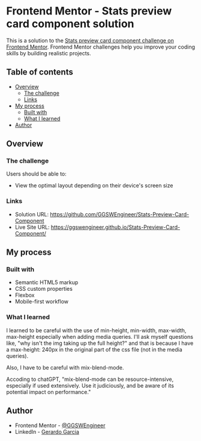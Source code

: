 # Frontend Mentor - Stats preview card component solution

This is a solution to the [Stats preview card component challenge on Frontend Mentor](https://www.frontendmentor.io/challenges/stats-preview-card-component-8JqbgoU62). Frontend Mentor challenges help you improve your coding skills by building realistic projects. 

## Table of contents

- [Overview](#overview)
  - [The challenge](#the-challenge)
  - [Links](#links)
- [My process](#my-process)
  - [Built with](#built-with)
  - [What I learned](#what-i-learned)
- [Author](#author)

## Overview

### The challenge

Users should be able to:

- View the optimal layout depending on their device's screen size

### Links

- Solution URL: https://github.com/GGSWEngineer/Stats-Preview-Card-Component
- Live Site URL: https://ggswengineer.github.io/Stats-Preview-Card-Component/

## My process

### Built with

- Semantic HTML5 markup
- CSS custom properties
- Flexbox
- Mobile-first workflow

### What I learned

I learned to be careful with the use of min-height, min-width, max-width, max-height especially when adding media queries. I'll ask myself questions like, "why isn't the img taking up the full height?" and that is because I have a max-height: 240px in the original part of the css file (not in the media queries). 

Also, I have to be careful with mix-blend-mode.

Accoding to chatGPT, "mix-blend-mode can be resource-intensive, especially if used extensively. Use it judiciously, and be aware of its potential impact on performance."


## Author

- Frontend Mentor - [@GGSWEngineer](https://www.frontendmentor.io/profile/GGSWEngineer)
- LinkedIn - [Gerardo Garcia](https://www.linkedin.com/in/gerardo-garcia-19a794275)
